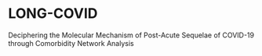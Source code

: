 # LONG-COVID
Deciphering the Molecular Mechanism of Post-Acute Sequelae of COVID-19 through Comorbidity Network Analysis
